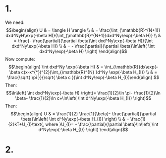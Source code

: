 # 1.
We need:
$$\begin{align}
U & = \langle H \rangle \\
 & = \frac{\int_{\mathbb{R}^{N+1}} dxd^NyH\exp(-\beta H)}{\int_{\mathbb{R}^{N+1}}dxd^Ny\exp(-\beta H)} \\
 & = \frac{- \frac{\partial}{\partial \beta}\int dxd^Ny\exp(-\beta H)}{\int dxd^Ny\exp(-\beta H)} \\
 & = - \frac{\partial}{\partial \beta}\ln\left( \int dxd^Ny\exp(-\beta H) \right)
\end{align}$$
Now compute:
$$\begin{align}
\int dxd^Ny \exp(-\beta H) & = \int_{\mathbb{R}}dx\exp(-\beta c(x-x^{*})^{2})\int_{\mathbb{R}^{N} }d^Ny \exp(-\beta H_{I}) \\
 & = \frac{\sqrt{ \pi }}{\sqrt{ \beta c }}\int d^Ny\exp(-\beta H_{I})\end{align}
$$
Then:
$$\ln\left( \int dxd^Ny\exp(-\beta H) \right)= \frac{1}{2}\ln \pi- \frac{1}{2}\ln \beta- \frac{1}{2}\ln c+\ln\left( \int d^Ny\exp(-\beta H_{I}) \right)$$
Then:
$$\begin{align}
U & = \frac{1}{2} \frac{1}{\beta}- \frac{\partial}{\partial \beta}\ln\left( \int d^Ny\exp(-\beta H_{I}) \right) \\
 & = \frac{1}{2}kT+U_{I}\text{, where }U_{I}= - \frac{\partial}{\partial \beta}\ln\left( \int d^Ny\exp(-\beta H_{I}) \right)
\end{align}$$
# 2.
